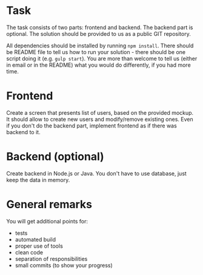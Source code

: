 # Task

The task consists of two parts: frontend and backend. The backend part is optional.
The solution should be provided to us as a public GIT repository.

All dependencies should be installed by running `npm install`. There should be README file to tell us how to run your solution - there should be one script doing it (e.g. `gulp start`). You are more than welcome to tell us (either in email or in the README) what you would do differently, if you had more time.

# Frontend

Create a screen that presents list of users, based on the provided mockup. It should allow to create new users and modify/remove existing ones. Even if you don't do the backend part, implement frontend as if there was backend to it.

# Backend (optional)

Create backend in Node.js or Java. You don't have to use database, just keep the data in memory.

# General remarks

You will get additional points for:

- tests
- automated build
- proper use of tools
- clean code
- separation of responsibilities
- small commits (to show your progress)
